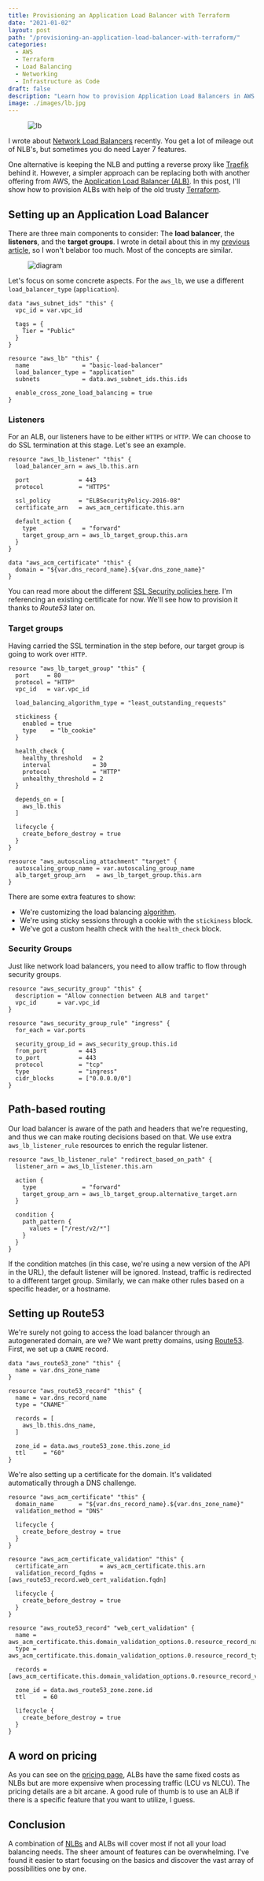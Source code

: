 ```yaml
---
title: Provisioning an Application Load Balancer with Terraform
date: "2021-01-02"
layout: post
path: "/provisioning-an-application-load-balancer-with-terraform/"
categories:
  - AWS
  - Terraform
  - Load Balancing
  - Networking
  - Infrastructure as Code
draft: false
description: "Learn how to provision Application Load Balancers in AWS using Terraform to ensure high availability for your applications"
image: ./images/lb.jpg
---
```


<figure class="figure figure--left">
  <img src="./images/lb.jpg" alt="lb" />
</figure>

I wrote about [Network Load Balancers](../provisioning-a-network-load-balancer-with-terraform/) recently. You get a lot of mileage out of NLB's, but sometimes you do need Layer 7 features.

One alternative is keeping the NLB and putting a reverse proxy like [Traefik](../setting-up-traefik/) behind it. However, a simpler approach can be replacing both with another offering from AWS, the [Application Load Balancer (ALB)](https://docs.aws.amazon.com/elasticloadbalancing/latest/application/introduction.html). In this post, I'll show how to provision ALBs with help of the old trusty [Terraform](https://www.terraform.io/).

## Setting up an Application Load Balancer

There are three main components to consider: The **load balancer**, the **listeners**, and the **target groups**. I wrote in detail about this in my [previous article](../provisioning-a-network-load-balancer-with-terraform/), so I won't belabor too much. Most of the concepts are similar.

<figure class="figure">
  <img src="./images/diagram.png" alt="diagram" />
</figure>

Let's focus on some concrete aspects. For the `aws_lb`, we use a different `load_balancer_type` (`application`).

<!-- alb -->
```hcl
data "aws_subnet_ids" "this" {
  vpc_id = var.vpc_id

  tags = {
    Tier = "Public"
  }
}

resource "aws_lb" "this" {
  name               = "basic-load-balancer"
  load_balancer_type = "application"
  subnets            = data.aws_subnet_ids.this.ids

  enable_cross_zone_load_balancing = true
}
```

### Listeners

For an ALB, our listeners have to be either `HTTPS` or `HTTP`. We can choose to do SSL termination at this stage. Let's see an example.

<!-- alb-listener -->
```hcl
resource "aws_lb_listener" "this" {
  load_balancer_arn = aws_lb.this.arn

  port              = 443
  protocol          = "HTTPS"

  ssl_policy        = "ELBSecurityPolicy-2016-08"
  certificate_arn   = aws_acm_certificate.this.arn

  default_action {
    type             = "forward"
    target_group_arn = aws_lb_target_group.this.arn
  }
}

data "aws_acm_certificate" "this" {
  domain = "${var.dns_record_name}.${var.dns_zone_name}"
}
```

You can read more about the different [SSL Security policies here](https://docs.aws.amazon.com/elasticloadbalancing/latest/application/create-https-listener.html#describe-ssl-policies). I'm referencing an existing certificate for now. We'll see how to provision it thanks to _Route53_ later on.

### Target groups

Having carried the SSL termination in the step before, our target group is going to work over `HTTP`.

<!-- alb-target-group-instance -->
```hcl
resource "aws_lb_target_group" "this" {
  port     = 80
  protocol = "HTTP"
  vpc_id   = var.vpc_id

  load_balancing_algorithm_type = "least_outstanding_requests"

  stickiness {
    enabled = true
    type    = "lb_cookie"
  }

  health_check {
    healthy_threshold   = 2
    interval            = 30
    protocol            = "HTTP"
    unhealthy_threshold = 2
  }

  depends_on = [
    aws_lb.this
  ]

  lifecycle {
    create_before_destroy = true
  }
}

resource "aws_autoscaling_attachment" "target" {
  autoscaling_group_name = var.autoscaling_group_name
  alb_target_group_arn   = aws_lb_target_group.this.arn
}
```

There are some extra features to show:

- We're customizing the load balancing [algorithm](https://aws.amazon.com/about-aws/whats-new/2019/11/application-load-balancer-now-supports-least-outstanding-requests-algorithm-for-load-balancing-requests/).
- We're using sticky sessions through a cookie with the `stickiness` block.
- We've got a custom health check with the `health_check` block.

### Security Groups

Just like network load balancers, you need to allow traffic to flow through security groups.

<!-- security-groups -->
```hcl
resource "aws_security_group" "this" {
  description = "Allow connection between ALB and target"
  vpc_id      = var.vpc_id
}

resource "aws_security_group_rule" "ingress" {
  for_each = var.ports

  security_group_id = aws_security_group.this.id
  from_port         = 443
  to_port           = 443
  protocol          = "tcp"
  type              = "ingress"
  cidr_blocks       = ["0.0.0.0/0"]
}
```

## Path-based routing

Our load balancer is aware of the path and headers that we're requesting, and thus we can make routing decisions based on that. We use extra `aws_lb_listener_rule` resources to enrich the regular listener.

```hcl
resource "aws_lb_listener_rule" "redirect_based_on_path" {
  listener_arn = aws_lb_listener.this.arn

  action {
    type             = "forward"
    target_group_arn = aws_lb_target_group.alternative_target.arn
  }

  condition {
    path_pattern {
      values = ["/rest/v2/*"]
    }
  }
}
```

If the condition matches (in this case, we're using a new version of the API in the URL), the default listener will be ignored. Instead, traffic is redirected to a different target group. Similarly, we can make other rules based on a specific header, or a hostname.

## Setting up Route53

We're surely not going to access the load balancer through an autogenerated domain, are we? We want pretty domains, using [Route53](https://aws.amazon.com/route53/). First, we set up a `CNAME` record.

<!-- route53-lb -->
```hcl
data "aws_route53_zone" "this" {
  name = var.dns_zone_name
}

resource "aws_route53_record" "this" {
  name = var.dns_record_name
  type = "CNAME"

  records = [
    aws_lb.this.dns_name,
  ]

  zone_id = data.aws_route53_zone.this.zone_id
  ttl     = "60"
}
```

We're also setting up a certificate for the domain. It's validated automatically through a DNS challenge.

<!-- route53-cert -->
```hcl
resource "aws_acm_certificate" "this" {
  domain_name       = "${var.dns_record_name}.${var.dns_zone_name}"
  validation_method = "DNS"

  lifecycle {
    create_before_destroy = true
  }
}

resource "aws_acm_certificate_validation" "this" {
  certificate_arn         = aws_acm_certificate.this.arn
  validation_record_fqdns = [aws_route53_record.web_cert_validation.fqdn]

  lifecycle {
    create_before_destroy = true
  }
}

resource "aws_route53_record" "web_cert_validation" {
  name = aws_acm_certificate.this.domain_validation_options.0.resource_record_name
  type = aws_acm_certificate.this.domain_validation_options.0.resource_record_type

  records = [aws_acm_certificate.this.domain_validation_options.0.resource_record_value]

  zone_id = data.aws_route53_zone.zone.id
  ttl     = 60

  lifecycle {
    create_before_destroy = true
  }
}
```

## A word on pricing

As you can see on the [pricing page](https://aws.amazon.com/elasticloadbalancing/pricing/), ALBs have the same fixed costs as NLBs but are more expensive when processing traffic (LCU vs NLCU). The pricing details are a bit arcane. A good rule of thumb is to use an ALB if there is a specific feature that you want to utilize, I guess.

## Conclusion

A combination of [NLBs](../provisioning-a-network-load-balancer-with-terraform/) and ALBs will cover most if not all your load balancing needs. The sheer amount of features can be overwhelming. I've found it easier to start focusing on the basics and discover the vast array of possibilities one by one.
